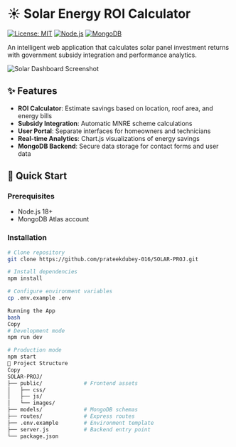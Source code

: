 # ☀️ Solar Energy ROI Calculator

[![License: MIT](https://img.shields.io/badge/License-MIT-yellow.svg)](https://opensource.org/licenses/MIT)
[![Node.js](https://img.shields.io/badge/Node.js-18-green)](https://nodejs.org/)
[![MongoDB](https://img.shields.io/badge/MongoDB-5.0-blue)](https://www.mongodb.com/)

An intelligent web application that calculates solar panel investment returns with government subsidy integration and performance analytics.

![Solar Dashboard Screenshot](/public/images/screenshot.png) <!-- Add a screenshot later -->

## ✨ Features
- **ROI Calculator**: Estimate savings based on location, roof area, and energy bills
- **Subsidy Integration**: Automatic MNRE scheme calculations
- **User Portal**: Separate interfaces for homeowners and technicians
- **Real-time Analytics**: Chart.js visualizations of energy savings
- **MongoDB Backend**: Secure data storage for contact forms and user data

## 🚀 Quick Start

### Prerequisites
- Node.js 18+
- MongoDB Atlas account

### Installation
```bash
# Clone repository
git clone https://github.com/prateekdubey-016/SOLAR-PROJ.git

# Install dependencies
npm install

# Configure environment variables
cp .env.example .env

Running the App
bash
Copy
# Development mode
npm run dev

# Production mode
npm start
📂 Project Structure
Copy
SOLAR-PROJ/
├── public/             # Frontend assets
│   ├── css/
│   ├── js/
│   └── images/
├── models/             # MongoDB schemas
├── routes/             # Express routes
├── .env.example        # Environment template
├── server.js           # Backend entry point
└── package.json
